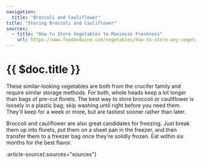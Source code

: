 ```yaml
---
navigation:
  title: "Broccoli and Cauliflower"
title: "Storing Broccoli and Cauliflower"
sources:
  - title: "How to Store Vegetables to Maximize Freshness"
    url: https://www.foodandwine.com/vegetables/how-to-store-any-vegetable
---
```


# {{ $doc.title }}

These similar-looking vegetables are both from the crucifer family and require similar storage methods. For both, whole heads keep a lot longer than bags of pre-cut florets. The best way to store broccoli or cauliflower is loosely in a plastic bag; skip washing until right before you need them. They'll keep for a week or more, but are tastiest sooner rather than later.

Broccoli and cauliflower are also great candidates for freezing. Just break them up into florets, put them on a sheet pan in the freezer, and then transfer them to a freezer bag once they're solidly frozen. Eat within six months for the best flavor.

:article-source{:sources="sources"}